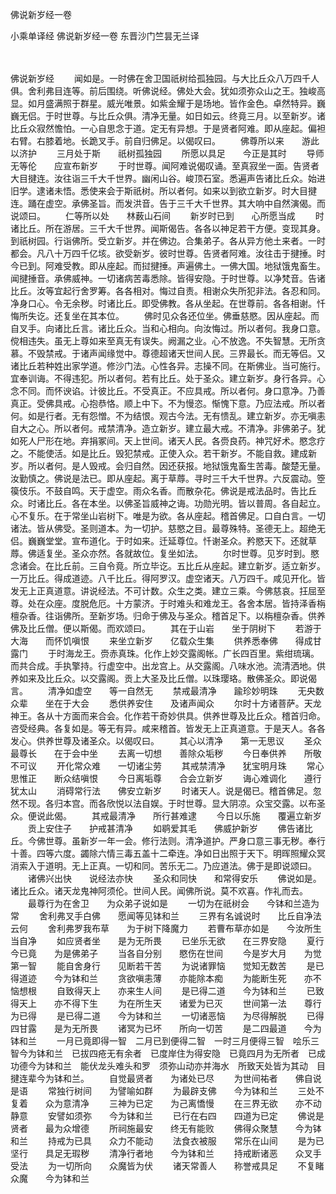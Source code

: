 佛说新岁经一卷


小乘单译经
佛说新岁经一卷
东晋沙门竺昙无兰译


　　

佛说新岁经
　　闻如是。一时佛在舍卫国祇树给孤独园。与大比丘众八万四千人俱。舍利弗目连等。前后围绕。听佛说经。佛处大会。犹如须弥众山之王。独峻高显。如月盛满照于群星。威光唯景。如紫金耀于是场地。皆作金色。卓然特异。巍巍无侣。于时世尊。与比丘众俱。清净无量。如日如云。终竟三月。以至新岁。诸比丘众寂然憺怕。一心自思念于道。定无有异想。于是贤者阿难。即从座起。偏袒右臂。右膝着地。长跪叉手。前自归佛足。以偈叹曰。
　　佛尊所以来　　游此以济护
　　三月处于斯　　祇树孤独园
　　所愿以具足　　今正是其时
　　导师无等伦　　应宣布新岁
　　于时世尊。闻阿难说偈叹诵。至真寂坐一面。告贤者大目揵连。汝往诣三千大千世界。幽闲山谷。峻顶石室。悉遍声告诸比丘众。始进旧学。逮诸未悟。悉使来会于斯祇树。所以者何。如来以到欲立新岁。时大目揵连。踊在虚空。承佛圣旨。而发洪音。告于三千大千世界。其大响中自然演偈。而说颂曰。
　　仁等所以处　　林薮山石间
　　新岁时已到　　心所愿当成
　　时诸比丘。所在游居。三千大千世界。闻斯偈告。各各以神足若干方便。变现其身。到祇树园。行诣佛所。受立新岁。并在佛边。合集弟子。各从异方他土来者。一时都会。凡八十万四千亿垓。欲受新岁。彼时世尊。告贤者阿难。汝往击于揵捶。时今已到。阿难受教。即从座起。而挝揵捶。声遍佛土。一佛大国。地狱饿鬼畜生。闻揵捶音。承佛威神。一切诸病苦毒悉除。皆得安隐。于时世尊。以净梵音。告诸比丘。汝等宜起行舍罗筹。各各相对。悔过自责。相谢众失所犯非法。各忍和同。净身口心。令无余秽。时诸比丘。即受佛教。各从坐起。在世尊前。各各相谢。忏悔所失讫。还复坐在其本位。
　　佛时见众各还位坐。佛垂慈愍。因从座起。而自叉手。向诸比丘言。诸比丘众。当和心相向。向汝悔过。所以者何。我身口意。傥相违失。虽无上尊如来至真无有误失。阙漏之业。心不放逸。不失智慧。无所贪慕。不毁禁戒。于诸声闻缘觉中。尊德超诸天世间人民。三界最长。而无等侣。又诸比丘若种姓出家学道。修沙门法。心性各异。志操不同。在斯佛业。当可施行。宜奉训诲。不得违犯。所以者何。若有比丘。处于圣众。建立新岁。身行各异。心念不同。而怀谀谄。计彼比丘。不受真正。不应具戒。所以者何。身口意净。乃善真正。受佛具戒。心抱恭恪。顺上中下。不为慢恣。惭愧下意。乃应法戒。所以者何。如是行者。无有怨憎。不为结恨。观古今法。无有愦乱。建立新岁。亦无嗔恚自大之心。所以者何。戒禁清净。造立新岁。建立最大戒。不清净。非佛弟子。犹如死人尸形在地。弃捐冢间。天上世间。诸天人民。各赍良药。神咒好术。愍念疗之。不能使活。如是比丘。毁犯禁戒。正使入众。若干新岁。不能自救。建成新岁。所以者何。是人毁戒。会归自然。因还获报。地狱饿鬼畜生苦毒。酸楚无量。汝勤慎之。佛说是法已。即从座起。离于草蓐。寻时三千大千世界。六反震动。箜篌伎乐。不鼓自鸣。天于虚空。雨众名香。而散杂花。佛说是戒法品时。告比丘众。时诸比丘。各在本坐。以佛圣旨威神之诲。功勋光明。皆以普周。各自起立。心不复乐。在于常坐山岩树下。唯是为欲。各从座起。稽首佛足。口自白言。一切诸法。皆从佛受。圣则道本。为一切护。慈愍之目。最尊殊特。圣德无上。超绝无侣。巍巍堂堂。宣布道化。于时如来。迁延尊位。忏谢圣众。矜愍天下。还就草蓐。佛适复坐。圣众亦然。各就故位。复坐如法。
　　尔时世尊。见岁时到。愍念诸会。在比丘前。三自令竟。所立毕讫。五比丘从座起。建立新岁。适立新岁。一万比丘。得成道迹。八千比丘。得阿罗汉。虚空诸天。八万四千。咸见开化。皆发无上正真道意。讲说经法。不可计数。众生之类。建立三乘。今佛慈哀。抂屈至尊。处在众座。度脱危厄。十方蒙济。于时难头和难龙王。各舍本居。皆持泽香栴檀杂香。往诣佛所。至新岁场。归命于佛及与圣众。稽首足下。以栴檀杂香。供养佛及比丘僧。便以斯偈。而欢颂曰。
　　其在于山岩　　坐于阴树下
　　若游于大海　　而怀饥嗔恨
　　来坐立新岁　　亿载众生集
　　供养悉奉佛　　得成甘露门
　　于时海龙王。赍赤真珠。化作上妙交露阁帐。广长四百里。紫绀琉璃。而共合成。手执擎持。行虚空中。出龙宫上。从交露阁。八味水池。流清洒地。供养如来及比丘众。以交露阁。贡上大圣及比丘僧。以珠璎珞。散佛圣众。即说偈言。
　　清净如虚空　　等一自然无
　　禁戒最清净　　踰珍妙明珠
　　无央数众辈　　坐在于大会
　　悉供养安住　　及诸声闻众
　　尔时十方诸菩萨。天龙神王。各从十方面而来合会。化作若干奇妙供具。供养世尊及比丘众。稽首归命。咨受经典。各复如是。等无有异。咸来稽首。皆发无上正真道意。于是天人。各各发心。供养世尊及诸圣众。以偈叹曰。
　　其心以清净　　第一无思议
　　圣众最尊长　　在于会中坐
　　去离一切想　　善除众垢秽
　　今日奉供养　　所敬不可议
　　开化常众难　　一切诸尘劳
　　其戒禁清净　　犹宝明月珠
　　常心思惟正　　断众结嗔恨
　　今日离垢尊　　合会立新岁
　　诲心难调化　　遵行犹太山
　　消碍常行法　　佛安立新岁
　　时诸天人。说是偈已。稽首佛足。忽然不现。各归本宫。而各欣悦以法自娱。于时世尊。显大阴凉。众宝交露。以布圣众。便说此偈。
　　其戒最清净　　所行甚难逮
　　今日以乐施　　覆遍立新岁
　　贡上安住子　　护戒甚清净
　　如鹖爱其毛　　佛威护新岁
　　佛告诸比丘。今佛世尊。虽新岁一年一会。修行法则。清净道护。严身口意三事无秽。奉行十善。四等六度。蠲除六情三毒五盖十二牵连。净如日出照于天下。明晖照耀众冥消索入于道明。无上正真。一切和同。苦乐无二。乃应道法。佛于是即说颂曰。
　　诸佛兴出快　　说经法亦快
　　圣众和同快　　和常得安乐
　　佛说如是。诸比丘众。诸天龙鬼神阿须伦。世间人民。闻佛所说。莫不欢喜。作礼而去。
　　最尊行为在舍卫　　为众弟子说如是
　　一切为在祇树会　　今钵和兰造为常
　　舍利弗叉手白佛　　愿闻等见钵和兰
　　三界有名诚说时　　比丘自净法云何
　　舍利弗罗我布草　　为于树下降魔力
　　若曹布草亦如是　　今汝所生当自净
　　如应贤者坐　　是为无所畏
　　已坐乐无欲　　在三界安隐
　　夏行今已竟　　为是佛弟子
　　当各自分别　　愍伤在世间
　　今是岁大月　　为觉第一智
　　能自舍身行　　见断若干苦
　　为说诸罪恼　　觉知无数苦
　　是已得道迹　　今为钵和兰
　　贪欲嗔恚薄　　亦能除本痴
　　为能断生死　　亦不恼想根
　　自致得天上　　亦来生人间
　　是已得二道　　今为钵和兰
　　已致得天上　　亦不得下生
　　为在所生天　　诸爱为已灭
　　世间第一法　　尊行为已得
　　是已得二道　　今为钵和兰
　　一切诸恶恼　　为尽得解脱
　　已得四甘露　　是为无所畏
　　诸冥为已坏　　所向一切苦
　　是二四最道　　今为钵和兰
　　一月已竟即得一智　二月已到便得二智　一时三月便得三智　哙乐三智今为钵和兰　已拔四疮无有余者　已度岸住为得安隐　已竟四月为无所者　已成功德今为钵和兰　能伏龙头难头和罗　须弥山动亦并海水　所致天处皆为其动　目揵连辈今为钵和兰。
　　自觉最贤者　　为诸处已尽
　　为世间祐者　　佛自说是语
　　常独行树间　　为譬喻如群
　　为最辟支佛　　今为钵和兰
　　三处不复着　　众为意清净
　　三神为已定　　为己离憍慢
　　在三界无欲　　亦不动静意
　　安譬如须弥　　今为钵和兰
　　已行在右四　　四道为已定
　　佛说是贤者　　最为众增德
　　所祠施最安　　终无有能败
　　佛得众聚慧　　今为钵和兰
　　持戒为已具　　众力不能动
　　法食衣被服　　常乐在山间
　　是为已坚行　　具足无瑕秽
　　清净行者地　　今为钵和兰
　　持戒断诸恶　　众叉手受法
　　为一切所向　　众魔皆为伏
　　诸天常善人　　称誉戒具足
　　不复睹众魔　　今为钵和兰


